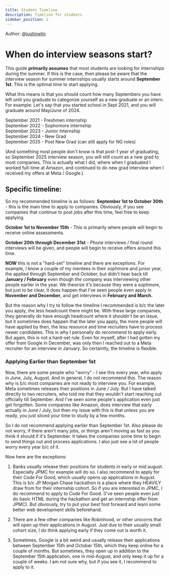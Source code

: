 ```yaml
---
title: Student Timeline
description: Timeline for students
sidebar_position: 2
---
```

Author: [@justinwlin](https://www.linkedin.com/in/justinlinw/)

# When do interview seasons start?
This guide **primarily assumes** that most students are looking for internships during the summer. If this is the case, then please be aware that the interview season for summer internships usually starts around **September 1st**. This is the optimal time to start applying. 

What this means is that you should count how many Septembers you have left until you graduate to categorize yourself as a new graduate or an intern. For example:
Let's say that you started school in Sept 2021, and you will graduate around May/June of 2024.

September 2021 - Freshmen internship <br/>
September 2022 - Sophomore internship<br/>
September 2023 - Junior Internship<br/>
September 2024 - New Grad<br/>
September 2025 - Post New Grad (can still apply for NG roles)

(And something most people don't know is that post-1 year of graduating, so September 2025 interview season, you will still count as a new grad to most companies. This is actually what I did, where when I graduated I worked full-time at Amazon, and continued to do new grad interview when I received my offers at Meta / Google.)

## Specific timeline:
So my recommended timeline is as follows:
**September 1st to October 30th** - this is the main time to apply to companies. Obviously, if you see companies that continue to post jobs after this time, feel free to keep applying. 

**October 1st to November 15th** - This is primarily where people will begin to receive online assessments.

**October 20th through December 31st** - Phone interviews / final round interviews will be given, and people will begin to receive offers around this time. 

**NOW** this is not a "hard-set" timeline and there are exceptions. For example, I know a couple of my mentees in their sophmore and junior year, the applied through September and October, but didn't hear back till **January / February** even though the company was interviewing other people earlier in the year. We theorize it's because they were a sophmore, but just to be clear, it does happen that I've seen people even apply in **November and December**, and get interviews in **February and March.**

But the reason why I try to follow the timeline I recommended is b/c the later you apply, the less headcount there might be. With these large companies, they generally do have enough headcount where it shouldn't be an issue, but it sometimes does happen that the later you apply, the more people will have applied by then, the less resource and time recruiters have to process newer candidates. This is why I personally do recommend to apply early. But again, this is not a hard-set rule. Even for myself, after I had gotten my offer from Google in December, was only then I reached out to a Meta recruiter for an interview in January. So certaintly, the timeline is flexible.

### Applying Earlier than September 1st
Now, there are some people who "worry" - I see this every year, who apply in June, July, August. And in general, I do not recommend this. The reason why is b/c most companies are not ready to interview you. For example, Meta sometimes releases their positions in June / July. But I have talked directly to two recruiters, who told me that they wouldn't start reaching out officially till September. And I've seen some people's application even just get forgotten. Some companies like Amazon, does interview that early actually in June / July, but then my issue with this is that unless you are ready, you just sliced your time to study by a few months. 

So I do not recommend applying earlier than September 1st. Also please do not worry, if there aren't many jobs, or things aren't moving as fast as you think it should if it's September. It takes the companies some time to begin to send things out and process applications. I also just see a lot of people worry every year b/c of it.

Now here are the exceptions:
1. Banks usually release their positions for students in early or mid august. Especially JPMC for example will do so. I also recommend to apply for their Code For Good, which usually opens up applications in August. This is b/c JP Morgan Chase hackathon is a place where they HEAVILY draw from for their internship cohort. So if you are interested in JPMC, I do recommend to apply to Code For Good. (I've seen people even just do basic HTML during the hackathon and get an internship offer from JPMC). But obviously, try to put your best foot forward and learn some better web development skills beforehand.

2. There are a few other companies like Robinhood, or other unicorns that will open up their applications in August. Just due to their usually small cohort size, I do think applying early if they come out is worth it. 

3. Sometimes, Google is a bit weird and usually release their applications between September 15th and October 15th, which they keep online for a couple of months. But sometimes, they open up in addition to the September 15th application, one in mid-August, and only keep it up for a couple of weeks. I am not sure why, but if you see it, I recommend to apply to it.